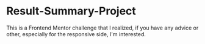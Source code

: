 # Result-Summary-Project

This is a Frontend Mentor challenge that I realized, if you have any advice or other, especially for the responsive side, I'm interested.
